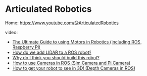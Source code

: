 # Articulated Robotics
Home:
https://www.youtube.com/@ArticulatedRobotics

video:
- [The Ultimate Guide to using Motors in Robotics (including ROS, Raspberry Pi)](https://youtu.be/-PCuDnpgiew)
- [How do we add LIDAR to a ROS robot?](https://youtu.be/eJZXRncGaGM)
- [Why do I think you should build this robot?](https://youtu.be/OWeLUSzxMsw?list=PLunhqkrRNRhYAffV8JDiFOatQXuU-NnxT)
- [How to use Cameras in ROS (Sim Camera and Pi Camera)](https://youtu.be/A3nw2M47K50)
- [How to get your robot to see in 3D! (Depth Cameras in ROS)](https://youtu.be/T9xZ22i9-Ys)

